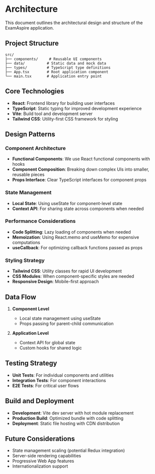 # Architecture

This document outlines the architectural design and structure of the ExamAspire application.

## Project Structure

```
src/
├── components/     # Reusable UI components
├── data/          # Static data and mock data
├── types/         # TypeScript type definitions
├── App.tsx        # Root application component
└── main.tsx       # Application entry point
```

## Core Technologies

- **React**: Frontend library for building user interfaces
- **TypeScript**: Static typing for improved development experience
- **Vite**: Build tool and development server
- **Tailwind CSS**: Utility-first CSS framework for styling

## Design Patterns

### Component Architecture

- **Functional Components**: We use React functional components with hooks
- **Component Composition**: Breaking down complex UIs into smaller, reusable pieces
- **Props Interface**: Clear TypeScript interfaces for component props

### State Management

- **Local State**: Using useState for component-level state
- **Context API**: For sharing state across components when needed

### Performance Considerations

- **Code Splitting**: Lazy loading of components when needed
- **Memoization**: Using React.memo and useMemo for expensive computations
- **useCallback**: For optimizing callback functions passed as props

### Styling Strategy

- **Tailwind CSS**: Utility classes for rapid UI development
- **CSS Modules**: When component-specific styles are needed
- **Responsive Design**: Mobile-first approach

## Data Flow

1. **Component Level**
   - Local state management using useState
   - Props passing for parent-child communication

2. **Application Level**
   - Context API for global state
   - Custom hooks for shared logic

## Testing Strategy

- **Unit Tests**: For individual components and utilities
- **Integration Tests**: For component interactions
- **E2E Tests**: For critical user flows

## Build and Deployment

- **Development**: Vite dev server with hot module replacement
- **Production Build**: Optimized bundle with code splitting
- **Deployment**: Static file hosting with CDN distribution

## Future Considerations

- State management scaling (potential Redux integration)
- Server-side rendering capabilities
- Progressive Web App features
- Internationalization support
